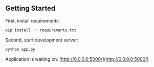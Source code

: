 ## Getting Started

First, install requirements:

```bash
pip install -r requirements.txt
```

Second, start development server:

```bash
python app.py
```

Application is waiting on: [http://0.0.0.0:5000/](http://0.0.0.0:5000/)